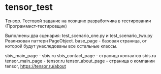 # tensor_test
Тензор. Тестовой задание на позицию разработчика в тестировании (Программист-тестировщик)

Выполнены два сценария: test_scenario_one.py и test_scenario_two.py
Реализован паттерн PageObject. base_page - базовая страница, от которой будут унаследованы все остальные классы.

sbis_main_page - sbis.ru
sbis_contact_page - страница контактов sbis.ru
tensor_main_page - tensor.ru
tensor_about_page - страница о компании tensor, https://tensor.ru/about
